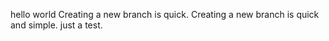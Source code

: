 hello world
Creating a new branch is quick.
Creating a new branch is quick and simple.
just a test.
